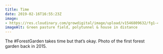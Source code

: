 ```yaml
---
title: Time
date: 2019-02-16T16:55:23Z
image: 
- https://res.cloudinary.com/growdigital/image/upload/v1546809632/fg1-41134476592.jpg
imageAlt: Green pasture field, polytunnel & house in distance
---
```


The #ForestGarden takes time but that’s okay. Photo of the first forest garden back in 2015.
